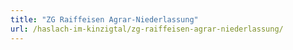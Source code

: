 ```yaml
---
title: "ZG Raiffeisen Agrar-Niederlassung"
url: /haslach-im-kinzigtal/zg-raiffeisen-agrar-niederlassung/
---
```

